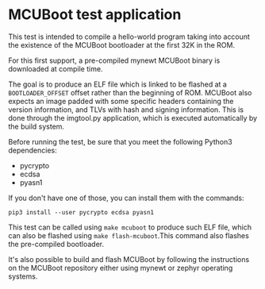 # MCUBoot test application
This test is intended to compile a hello-world program taking into account
the existence of the MCUBoot bootloader at the first 32K in the ROM.

For this first support, a pre-compiled mynewt MCUBoot binary is downloaded at
compile time.

The goal is to produce an ELF file which is linked to be flashed at a
`BOOTLOADER_OFFSET` offset rather than the beginning of ROM. MCUBoot also
expects an image padded with some specific headers containing the version
information, and TLVs with hash and signing information. This is done through
the imgtool.py application, which is executed automatically by the build
system.

Before running the test, be sure that you meet the following Python3
dependencies:

  - pycrypto
  - ecdsa
  - pyasn1

If you don't have one of those, you can install them with the commands:

```console
pip3 install --user pycrypto ecdsa pyasn1
```

This test can be called using `make mcuboot` to produce such ELF file,
which can also be flashed using `make flash-mcuboot`.This command also flashes
the pre-compiled bootloader.

It's also possible to build and flash MCUBoot by following the instructions on
the MCUBoot repository either using mynewt or zephyr operating systems.
